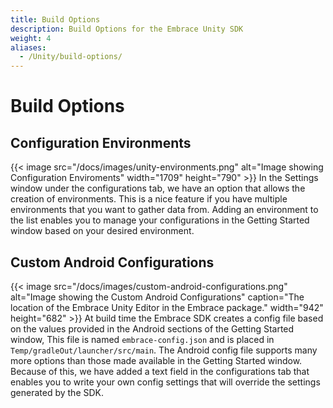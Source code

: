 ```yaml
---
title: Build Options
description: Build Options for the Embrace Unity SDK
weight: 4
aliases:
  - /Unity/build-options/
---
```


# Build Options

## Configuration Environments
{{< image src="/docs/images/unity-environments.png" alt="Image showing Configuration Enviroments" width="1709" height="790" >}}
In the Settings window under the configurations tab, we have an option that allows the creation of environments. This is a nice feature if you have multiple environments that you want to gather data from. Adding an environment to the list enables you to manage your configurations in the Getting Started window based on your desired environment.

## Custom Android Configurations
{{< image src="/docs/images/custom-android-configurations.png" alt="Image showing the Custom Android Configurations" caption="The location of the Embrace Unity Editor in the Embrace package." width="942" height="682" >}}
At build time the Embrace SDK creates a config file based on the values provided in the Android sections of the Getting Started window, This file is named `embrace-config.json` and is placed in `Temp/gradleOut/launcher/src/main`. The Android config file supports many more options than those made available in the Getting Started window. Because of this, we have added a text field in the configurations tab that enables you to write your own config settings that will override the settings generated by the SDK. 
  